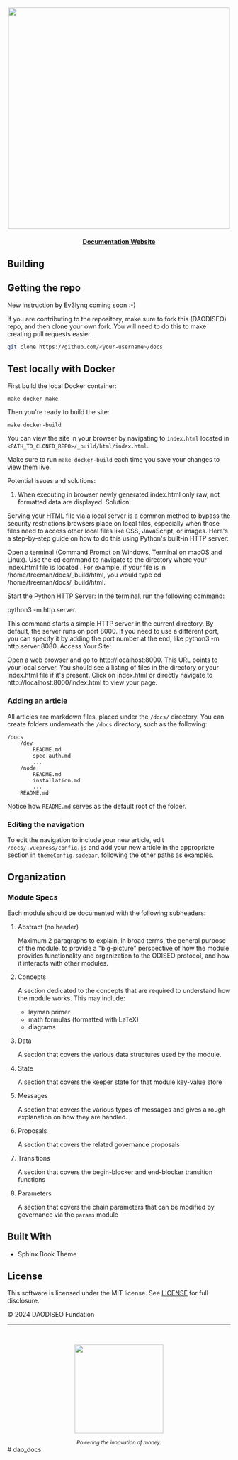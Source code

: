 <p>&nbsp;</p>
<p align="center">
<img src="./img/docs_logo.svg" width=500>
</p>

<div align="center">
  <h4>
    <a href="https://docs.DAODISEO.money/">Documentation Website</a>
  </h4>
</div>



## Building

## Getting the repo

New instruction by Ev3lynq coming soon :-)

If you are contributing to the repository, make sure to fork this (DAODISEO) repo, and then clone your own fork. You will need to do this to make creating pull requests easier.

```bash
git clone https://github.com/<your-username>/docs
```

## Test locally with Docker

First build the local Docker container:

```
make docker-make
```

Then you're ready to build the site:

```
make docker-build
```

You can view the site in your browser by navigating to `index.html` located in `<PATH_TO_CLONED_REPO>/_build/html/index.html`.

Make sure to run `make docker-build` each time you save your changes to view them live.

Potential issues and solutions:

1. When executing in browser newly generated index.html only raw, not formatted data are displayed. Solution:

Serving your HTML file via a local server is a common method to bypass the security restrictions browsers place on local files, especially when those files need to access other local files like CSS, JavaScript, or images. Here's a step-by-step guide on how to do this using Python's built-in HTTP server:

Open a terminal (Command Prompt on Windows, Terminal on macOS and Linux). Use the cd command to navigate to the directory where your index.html file is located . For example, if your file is in /home/freeman/docs/_build/html, you would type cd /home/freeman/docs/_build/html.

Start the Python HTTP Server: In the terminal, run the following command: 

python3 -m http.server.

This command starts a simple HTTP server in the current directory.
By default, the server runs on port 8000. If you need to use a different port, you can specify it by adding the port number at the end, like python3 -m http.server 8080.
Access Your Site:

Open a web browser and go to http://localhost:8000.
This URL points to your local server. You should see a listing of files in the directory or your index.html file if it's present.
Click on index.html or directly navigate to http://localhost:8000/index.html to view your page.

### Adding an article

All articles are markdown files, placed under the `/docs/` directory. You can create folders underneath the `/docs` directory, such as the following:

```
/docs
    /dev
        README.md
        spec-auth.md
        ...
    /node
        README.md
        installation.md
        ...
    README.md
```

Notice how `README.md` serves as the default root of the folder.

### Editing the navigation

To edit the navigation to include your new article, edit `/docs/.vuepress/config.js` and add your new article in the appropriate section in `themeConfig.sidebar`, following the other paths as examples.

## Organization

### Module Specs

Each module should be documented with the following subheaders:

1. Abstract (no header)

   Maximum 2 paragraphs to explain, in broad terms, the general purpose of the module, to provide a "big-picture" perspective of how the module provides functionality and organization to the ODISEO protocol, and how it interacts with other modules.

2. Concepts

   A section dedicated to the concepts that are required to understand how the module works. This may include:

   - layman primer
   - math formulas (formatted with LaTeX)
   - diagrams

3. Data

   A section that covers the various data structures used by the module.

4. State

   A section that covers the keeper state for that module key-value store

5. Messages

   A section that covers the various types of messages and gives a rough explanation on how they are handled.

6. Proposals

   A section that covers the related governance proposals

7. Transitions

   A section that covers the begin-blocker and end-blocker transition functions

8. Parameters

   A section that covers the chain parameters that can be modified by governance via the `params` module

## Built With

- Sphinx Book Theme

## License

This software is licensed under the MIT license. See [LICENSE](./LICENSE) for full disclosure.

© 2024 DAODISEO Fundation

<hr/>

<p>&nbsp;</p>
<p align="center">
    <a href="https://www.DAODISEO.money/"><img src="http://www.DAODISEO.money/logos/DAODISEO_logo.svg" align="center" width=200/></a>
</p>
<div align="center">
  <sub><em>Powering the innovation of money.</em> </sub>
</div># dao_docs
